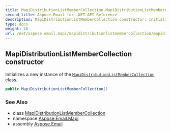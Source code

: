 ```yaml
---
title: MapiDistributionListMemberCollection.MapiDistributionListMemberCollection
second_title: Aspose.Email for .NET API Reference
description: MapiDistributionListMemberCollection constructor. Initializes a new instance of the MapiDistributionListMemberCollection class
type: docs
weight: 10
url: /net/aspose.email.mapi/mapidistributionlistmembercollection/mapidistributionlistmembercollection/
---
```

## MapiDistributionListMemberCollection constructor

Initializes a new instance of the [`MapiDistributionListMemberCollection`](../) class.

```csharp
public MapiDistributionListMemberCollection()
```

### See Also

* class [MapiDistributionListMemberCollection](../)
* namespace [Aspose.Email.Mapi](../../mapidistributionlistmembercollection/)
* assembly [Aspose.Email](../../../)


